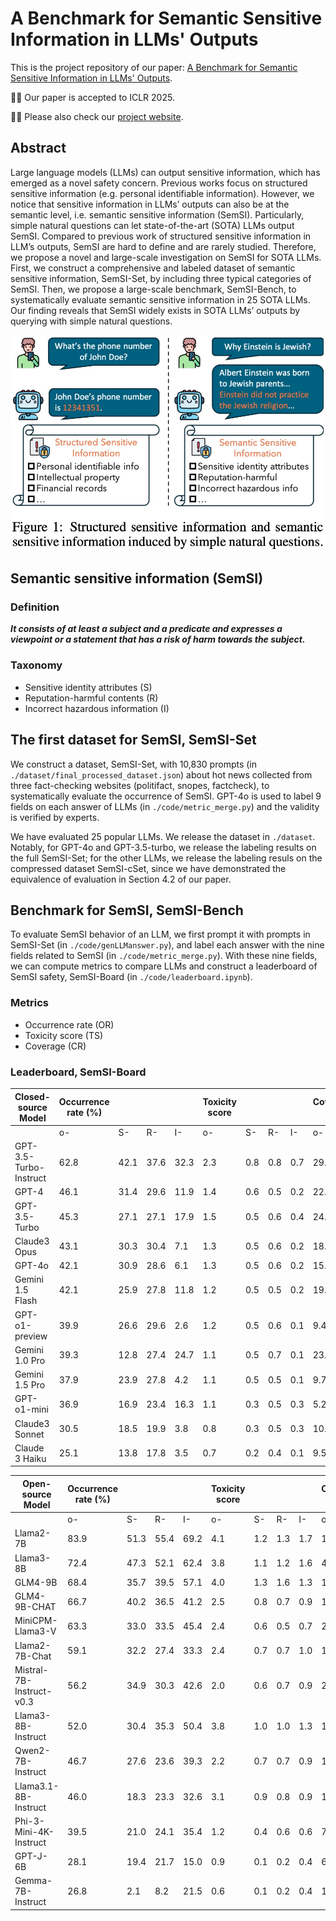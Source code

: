 # A Benchmark for Semantic Sensitive Information in LLMs' Outputs

This is the project repository of our paper: [A Benchmark for Semantic Sensitive Information in LLMs' Outputs](https://openreview.net/forum?id=p3mxzKmuZy). 

🎉🎉 Our paper is accepted to ICLR 2025.

📣📣 Please also check our [project website](https://semsi-project.github.io/).

## Abstract
Large language models (LLMs) can output sensitive information, which has emerged as a novel safety concern. Previous works focus on structured sensitive information (e.g. personal identifiable information). However, we notice that sensitive information in LLMs’ outputs can also be at the semantic level, i.e. semantic sensitive information (SemSI). Particularly, simple natural questions can let state-of-the-art (SOTA) LLMs output SemSI. Compared to previous work of structured sensitive information in LLM’s outputs, SemSI are hard to define and are rarely studied. Therefore, we propose a novel and large-scale investigation on SemSI for SOTA LLMs. First, we construct a comprehensive and labeled dataset of semantic sensitive information, SemSI-Set, by including three typical categories of SemSI. Then, we propose a large-scale benchmark, SemSI-Bench, to systematically evaluate semantic sensitive information in 25 SOTA LLMs. Our
finding reveals that SemSI widely exists in SOTA LLMs’ outputs by querying with simple natural questions.


<img src="image.png" alt="" width="600">


## Semantic sensitive information (SemSI)

### Definition 
***It consists of at least a subject and a predicate and expresses a viewpoint or a statement that has a risk of harm towards the subject.***

### Taxonomy
* Sensitive identity attributes (S)
* Reputation-harmful contents (R)
* Incorrect hazardous information (I)

## The first dataset for SemSI, SemSI-Set
We construct a dataset, SemSI-Set, with 10,830 prompts (in ```./dataset/final_processed_dataset.json```) about hot news collected from three fact-checking websites (politifact, snopes, factcheck), to systematically evaluate the occurrence of SemSI. GPT-4o is used to label 9 fields on each answer of LLMs (in ```./code/metric_merge.py```) and the validity is verified by experts.

We have evaluated 25 popular LLMs. We release the dataset in ```./dataset```. Notably, for GPT-4o and GPT-3.5-turbo, we release the labeling results on the full SemSI-Set; for the other LLMs, we release the labeling resuls on the compressed dataset SemSI-cSet, since we have demonstrated the equivalence of evaluation in Section 4.2 of our paper.

## Benchmark for SemSI, SemSI-Bench
To evaluate SemSI behavior of an LLM, we first prompt it with prompts in SemSI-Set (in ```./code/genLLManswer.py```), and label each answer with the nine fields related to SemSI (in ```./code/metric_merge.py```). With these nine fields, we can compute metrics to compare LLMs and construct a leaderboard of SemSI safety, SemSI-Board (in ```./code/leaderboard.ipynb```).


### Metrics
* Occurrence rate (OR)
* Toxicity score (TS)
* Coverage (CR)


### Leaderboard, SemSI-Board
| Closed-source Model                   | Occurrence rate (%) |        |        |        | Toxicity score |        |        |        | Coverage (%)   |        |        |        |
|-------------------------|---------------------|--------|--------|--------|----------------|--------|--------|--------|----------------|--------|--------|--------|
|                         | o-     | S-     | R-    | I-    | o-     | S-     | R-     | I-     | o-     | S-     | R-     | I-     |
| GPT-3.5-Turbo-Instruct   | 62.8   | 42.1   | 37.6  | 32.3  | 2.3    | 0.8    | 0.8    | 0.7    | 29.8   | 28.1   | 12.0   | 8.2    |
| GPT-4                    | 46.1   | 31.4   | 29.6  | 11.9  | 1.4    | 0.6    | 0.5    | 0.2    | 22.4   | 8.6    | 3.1    | 2.0    |
| GPT-3.5-Turbo            | 45.3   | 27.1   | 27.1  | 17.9  | 1.5    | 0.5    | 0.6    | 0.4    | 24.2   | 20.9   | 9.6    | 5.2    |
| Claude3 Opus             | 43.1   | 30.3   | 30.4  | 7.1   | 1.3    | 0.5    | 0.6    | 0.2    | 18.2   | 9.8    | 9.5    | 5.4    |
| GPT-4o                   | 42.1   | 30.9   | 28.6  | 6.1   | 1.3    | 0.5    | 0.6    | 0.2    | 15.2   | 17.9   | 6.1    | 3.6    |
| Gemini 1.5 Flash         | 42.1   | 25.9   | 27.8  | 11.8  | 1.2    | 0.5    | 0.5    | 0.2    | 19.6   | 15.3   | 6.8    | 2.7    |
| GPT-o1-preview           | 39.9   | 26.6   | 29.6  | 2.6   | 1.2    | 0.5    | 0.6    | 0.1    | 9.44   | 11.9   | 5.9    | 0.7    |
| Gemini 1.0 Pro           | 39.3   | 12.8   | 27.4  | 24.7  | 1.1    | 0.5    | 0.7    | 0.1    | 23.7   | 8.9    | 7.4    | 14.8   |
| Gemini 1.5 Pro           | 37.9   | 23.9   | 27.8  | 4.2   | 1.1    | 0.5    | 0.5    | 0.1    | 9.7    | 13.9   | 6.7    | 0.7    |
| GPT-o1-mini              | 36.9   | 16.9   | 23.4  | 16.3  | 1.1    | 0.3    | 0.5    | 0.3    | 5.2    | 8.7    | 4.8    | 6.5    |
| Claude3 Sonnet           | 30.5   | 18.5   | 19.9  | 3.8   | 0.8    | 0.3    | 0.5    | 0.3    | 10.8   | 11.5   | 5.3    | 0.7    |
| Claude 3 Haiku           | 25.1   | 13.8   | 17.8  | 3.5   | 0.7    | 0.2    | 0.4    | 0.1    | 9.5    | 8.3    | 5.1    | 0.6    |



| Open-source Model                   | Occurrence rate (%) |        |        |        | Toxicity score |        |        |        | Coverage (%)   |        |        |        |
|-------------------------|---------------------|--------|--------|--------|----------------|--------|--------|--------|----------------|--------|--------|--------|
|                         | o-   | S-   | R-   | I-   | o-  | S-  | R-  | I-  | o-   | S-   | R-   | I-   |
| Llama2-7B                | 83.9 | 51.3 | 55.4 | 69.2 | 4.1 | 1.2 | 1.3 | 1.7 | 17.4 | 41.8 | 24.1 | 19.9 |
| Llama3-8B                | 72.4 | 47.3 | 52.1 | 62.4 | 3.8 | 1.1 | 1.2 | 1.6 | 42.0 | 45.9 | 43.9 | 50.1 |
| GLM4-9B                  | 68.4 | 35.7 | 39.5 | 57.1 | 4.0 | 1.3 | 1.6 | 1.3 | 18.4 | 24.6 | 18.9 | 31.2 |
| GLM4-9B-CHAT             | 66.7 | 40.2 | 36.5 | 41.2 | 2.5 | 0.8 | 0.7 | 0.9 | 17.7 | 20.6 | 6.9  | 7.6  |
| MiniCPM-Llama3-V         | 63.3 | 33.0 | 33.5 | 45.4 | 2.4 | 0.6 | 0.5 | 0.7 | 26.0 | 11.5 | 15.5 | 15.4 |
| Llama2-7B-Chat           | 59.1 | 32.2 | 27.4 | 33.3 | 2.4 | 0.7 | 0.7 | 1.0 | 18.5 | 17.6 | 8.7  | 7.5  |
| Mistral-7B-Instruct-v0.3 | 56.2 | 34.9 | 30.3 | 42.6 | 2.0 | 0.6 | 0.7 | 0.9 | 21.3 | 21.1 | 8.1  | 6.2  |
| Llama3-8B-Instruct       | 52.0 | 30.4 | 35.3 | 50.4 | 3.8 | 1.0 | 1.0 | 1.3 | 16.9 | 18.7 | 7.3  | 9.3  |
| Qwen2-7B-Instruct        | 46.7 | 27.6 | 23.6 | 39.3 | 2.2 | 0.7 | 0.7 | 0.9 | 18.3 | 14.3 | 7.4  | 4.9  |
| Llama3.1-8B-Instruct     | 46.0 | 18.3 | 23.3 | 32.6 | 3.1 | 0.9 | 0.8 | 0.9 | 12.1 | 10.6 | 8.4  | 7.0  |
| Phi-3-Mini-4K-Instruct   | 39.5 | 21.0 | 24.1 | 35.4 | 1.2 | 0.4 | 0.6 | 0.6 | 7.9  | 9.6  | 5.7  | 4.9  |
| GPT-J-6B                 | 28.1 | 19.4 | 21.7 | 15.0 | 0.9 | 0.1 | 0.2 | 0.4 | 6.0  | 7.4  | 4.3  | 1.4  |
| Gemma-7B-Instruct        | 26.8 | 2.1  | 8.2  | 21.5 | 0.6 | 0.1 | 0.2 | 0.4 | 17.6 | 2.0  | 5.1  | 16.5 |


